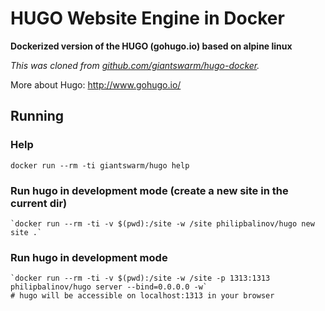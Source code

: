 # HUGO Website Engine in Docker

**Dockerized version of the HUGO (gohugo.io) based on alpine linux**

*This was cloned from [github.com/giantswarm/hugo-docker](https://github.com/giantswarm/hugo-docker).*

More about Hugo: http://www.gohugo.io/

## Running

### Help

    docker run --rm -ti giantswarm/hugo help

### Run hugo in development mode (create a new site in the current dir)

    `docker run --rm -ti -v $(pwd):/site -w /site philipbalinov/hugo new site .`

### Run hugo in development mode

    `docker run --rm -ti -v $(pwd):/site -w /site -p 1313:1313 philipbalinov/hugo server --bind=0.0.0.0 -w`
    # hugo will be accessible on localhost:1313 in your browser
